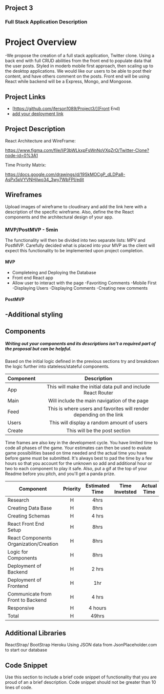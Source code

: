## Project 3

### Full Stack Application Description

# Project Overview

-We propose the creation of a full stack application, Twitter clone. Using a back end with full CRUD abilities from the front end to populate
data that the user posts. Styled in moderb mobile first approach, then scaling up to the desktop applications. We would like our users to be able to post their content, and have others comment on the posts.
Front end will be using React while backend will be a Express, Mongo, and Mongoose.

## Project Links

- [https://github.com/jferson1089/Project3/](Front End)
- [add your deployment link]()

## Project Description

React Architecture and WireFrame:

https://www.figma.com/file/IiP3bWLkxpFsWnNoVXqZrO/Twitter-Clone?node-id=0%3A1

Time Priority Matrix:

https://docs.google.com/drawings/d/19SkMOCgP_dLDPa8-AsPx5pVYVNHjlwo34_3wy7WbFPI/edit



## Wireframes

Upload images of wireframe to cloudinary and add the link here with a description of the specific wireframe. Also, define the the React components and the architectural design of your app.


### MVP/PostMVP - 5min

The functionality will then be divided into two separate lists: MPV and PostMVP.  Carefully decided what is placed into your MVP as the client will expect this functionality to be implemented upon project completion.  

#### MVP 
- Completeing and Deploying the Database
- Front end React app
- Allow user to interact with the page
-Favoriting Comments
-Mobile First
-Displaying Users
-Displaying Comments
-Creating new comments


#### PostMVP 

-Additional styling
-


## Components
##### Writing out your components and its descriptions isn't a required part of the proposal but can be helpful.

Based on the initial logic defined in the previous sections try and breakdown the logic further into stateless/stateful components. 

| Component | Description | 
| --- | :---: |  
| App | This will make the initial data pull and include React Router| 
| Main | Will include the main navigation of the page | 
| Feed | This is where users and favorites will render depending on the link | 
| Users| This will display a random amount of users|
| Create | This will be the post section



Time frames are also key in the development cycle.  You have limited time to code all phases of the game.  Your estimates can then be used to evalute game possibilities based on time needed and the actual time you have before game must be submitted. It's always best to pad the time by a few hours so that you account for the unknown so add and additional hour or two to each component to play it safe. Also, put a gif at the top of your Readme before you pitch, and you'll get a panda prize.

| Component | Priority | Estimated Time | Time Invetsted | Actual Time |
| --- | :---: |  :---: | :---: | :---: |
|Research| H | 4hrs|  | |
| Creating Data Base | H | 8hrs | |
| Creating Schemas| H | 4 hrs | | |
| React Front End Setup | H | 8hrs|  |  |
| React Components Organization/Creation| H | 8hrs | |
| Logic for Components| H| 8hrs| | |
| Deployment of Backend| H | 2 hrs|  | |
| Deployment of Frontend| H | 1hr| | |
| Communicate from Front to Backend | H | 4 hrs|  |  |
| Responsive | H | 4 hours |  | |
| Total | H | 49hrs |  | |

## Additional Libraries
ReactStrap/ BootStrap
Heroku
Using JSON data from JsonPlaceholder.com to start our database

## Code Snippet

Use this section to include a brief code snippet of functionality that you are proud of an a brief description.  Code snippet should not be greater than 10 lines of code. 

```

```
